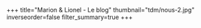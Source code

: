 +++
title="Marion & Lionel - Le blog"
thumbnail="tdm/nous-2.jpg"
inverseorder=false
filter_summary=true
+++